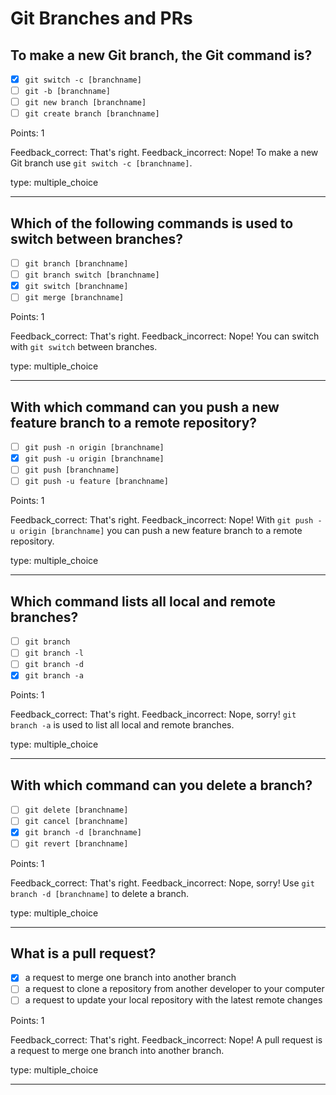 # Git Branches and PRs

## To make a new Git branch, the Git command is?

- [x] `git switch -c [branchname]`
- [ ] `git -b [branchname]`
- [ ] `git new branch [branchname]`
- [ ] `git create branch [branchname]`

Points: 1

Feedback_correct: That's right.
Feedback_incorrect: Nope! To make a new Git branch use
`git switch -c [branchname]`.

type: multiple_choice

---

## Which of the following commands is used to switch between branches?

- [ ] `git branch [branchname]`
- [ ] `git branch switch [branchname]`
- [x] `git switch [branchname]`
- [ ] `git merge [branchname]`

Points: 1

Feedback_correct: That's right.
Feedback_incorrect: Nope! You can switch with `git switch` between
branches.

type: multiple_choice

---

## With which command can you push a new feature branch to a remote repository?

- [ ] `git push -n origin [branchname]`
- [x] `git push -u origin [branchname]`
- [ ] `git push [branchname]`
- [ ] `git push -u feature [branchname]`

Points: 1

Feedback_correct: That's right.
Feedback_incorrect: Nope! With `git push -u origin [branchname]` you can push a new feature branch to a remote repository.

type: multiple_choice

---

## Which command lists all local and remote branches?

- [ ] `git branch`
- [ ] `git branch -l`
- [ ] `git branch -d`
- [x] `git branch -a`

Points: 1

Feedback_correct: That's right.
Feedback_incorrect: Nope, sorry! `git branch -a` is used to list all local and remote branches.

type: multiple_choice

---

## With which command can you delete a branch?

- [ ] `git delete [branchname]`
- [ ] `git cancel [branchname]`
- [x] `git branch -d [branchname]`
- [ ] `git revert [branchname]`

Points: 1

Feedback_correct: That's right.
Feedback_incorrect: Nope, sorry! Use `git branch -d [branchname]` to
delete a branch.

type: multiple_choice

---

## What is a pull request?

- [x] a request to merge one branch into another branch
- [ ] a request to clone a repository from another developer to your computer
- [ ] a request to update your local repository with the latest remote changes

Points: 1

Feedback_correct: That's right.
Feedback_incorrect: Nope! A pull request is a request to merge one branch into another branch.

type: multiple_choice

---
